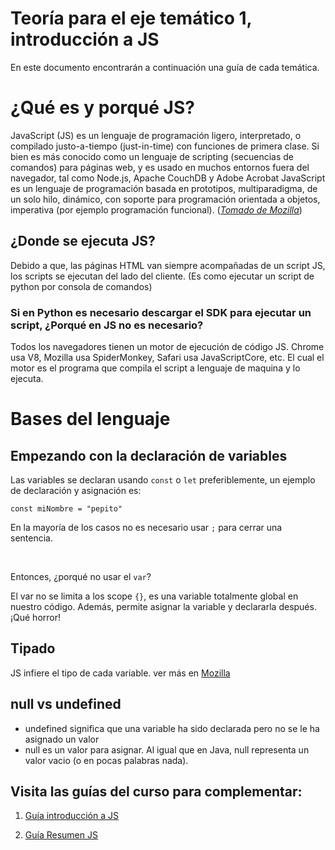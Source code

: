 # Teoría para el eje temático 1, introducción a JS

En este documento encontrarán a continuación una guía de cada temática.

# ¿Qué es y porqué JS?​

JavaScript (JS) es un lenguaje de programación ligero, interpretado, o compilado justo-a-tiempo (just-in-time) con funciones de primera clase. Si bien es más conocido como un lenguaje de scripting (secuencias de comandos) para páginas web, y es usado en muchos entornos fuera del navegador, tal como Node.js, Apache CouchDB y Adobe Acrobat JavaScript es un lenguaje de programación basada en prototipos, multiparadigma, de un solo hilo, dinámico, con soporte para programación orientada a objetos, imperativa (por ejemplo programación funcional). ([*Tomado de Mozilla*](https://developer.mozilla.org/es/docs/Web/JavaScript))

## ¿Donde se ejecuta JS?

Debido a que, las páginas HTML van siempre acompañadas de un script JS, los scripts se ejecutan del lado del cliente. (Es como ejecutar un script de python por consola de comandos)

### Si en Python es necesario descargar el SDK para ejecutar un script, ¿Porqué en JS no es necesario?

Todos los navegadores tienen un motor de ejecución de código JS. Chrome usa V8, Mozilla usa SpiderMonkey, Safari usa JavaScriptCore, etc. El cual el motor es el programa que compila el script a lenguaje de maquina y lo ejecuta.

# Bases del lenguaje​

## Empezando con la declaración de variables

Las variables se declaran usando `const` o `let` preferiblemente, un ejemplo de declaración y asignación es:

```
const miNombre = "pepito"
```

En la mayoría de los casos no es necesario usar `;` para cerrar una sentencia.

<br/>

Entonces, ¿porqué no usar el `var`?

El var no se limita a los scope `{}`, es una variable totalmente global en nuestro código. Además, permite asignar la variable y declararla después. ¡Qué horror!

## Tipado

JS infiere el tipo de cada variable. ver más en [Mozilla](https://developer.mozilla.org/es/docs/Web/JavaScript/Data_structures)

## null vs undefined

- undefined significa que una variable ha sido declarada pero no se le ha asignado un valor
- null es un valor para asignar. Al igual que en Java, null representa un valor vacio (o en pocas palabras nada).



## Visita las guías del curso para complementar:

1. [Guía introducción a JS](https://lms.uis.edu.co/mintic2022/libros/2022/app-web/C4AM1%20-%20Introduccion%20a%20JavaScript.pdf)

2. [Guía Resumen JS](https://lms.uis.edu.co/mintic2022/libros/2022/app-web/C4AM1%20-%20Recurso%20Educativo%20Digital.pdf)


